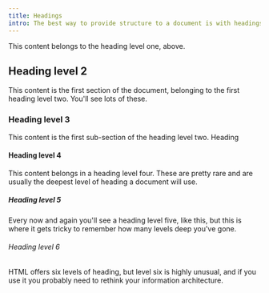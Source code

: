 ```yaml
---
title: Headings
intro: The best way to provide structure to a document is with headings.
---
```


This content belongs to the heading level one, above.


## Heading level 2

This content is the first section of the document, belonging to the first heading level two. You'll see lots of these.

### Heading level 3

This content is the first sub-section of the heading level two. Heading

#### Heading level 4

This content belongs in a heading level four. These are pretty rare and are usually the deepest level of heading a document will use.

##### Heading level 5

Every now and again you'll see a heading level five, like this, but this is where it gets tricky to remember how many levels deep you've gone.

###### Heading level 6

HTML offers six levels of heading, but level six is highly unusual, and if you use it you probably need to rethink your information architecture.
